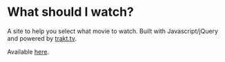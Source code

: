What should I watch?
====

A site to help you select what movie to watch. Built with Javascript/jQuery and powered by [trakt.tv](http://trakt.tv).

Available [here](http://da.vidhallberg.se/wsiw).
